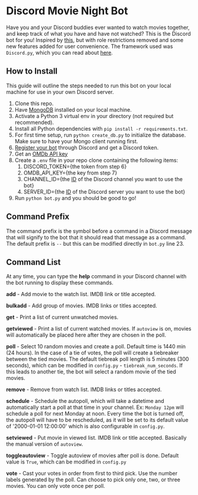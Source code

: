 # Discord Movie Night Bot
Have you and your Discord buddies ever wanted to watch movies together, and keep track of what you have and have not watched? This is the Discord bot for you! Inspired by [this](https://github.com/navi1995/Movie-Night-Discord-Bot), but with role restrictions removed and some new features added for user convenience. The framework used was `Discord.py`, which you can read about [here](https://discordpy.readthedocs.io/en/latest/).

## How to Install
This guide will outline the steps needed to run this bot on your local machine for use in your own Discord server.
1. Clone this repo.
1. Have [MongoDB](https://treehouse.github.io/installation-guides/windows/mongo-windows.html) installed on your local machine.
1. Activate a Python 3 virtual env in your directory (not required but recommended).
1. Install all Python dependencies with `pip install -r requirements.txt`.
1. For first time setup, run `python create_db.py` to initialize the database. Make sure to have your Mongo client running first.
1. [Register your bot](https://discordpy.readthedocs.io/en/latest/discord.html) through Discord and get a Discord token.
1. Get an [OMDb API key](http://www.omdbapi.com/apikey.aspx)
1. Create a `.env` file in your repo clone containing the following items:
   1. DISCORD_TOKEN={the token from step 6} 
   1. OMDB_API_KEY={the key from step 7}
   1. CHANNEL_ID={the [ID](https://support.discord.com/hc/en-us/articles/206346498-Where-can-I-find-my-User-Server-Message-ID-) of the Discord channel you want to use the bot}
   1. SERVER_ID={the [ID](https://support.discord.com/hc/en-us/articles/206346498-Where-can-I-find-my-User-Server-Message-ID-) of the Discord server you want to use the bot}
1. Run `python bot.py` and you should be good to go!

## Command Prefix
The command prefix is the symbol before a command in a Discord message that will signify to the bot that it should read that message as a command. The default prefix is `--` but this can be modified directly in `bot.py` line 23.

## Command List
At any time, you can type the **help** command in your Discord channel with the bot running to display these commands.

**add** - Add movie to the watch list. IMDB link or title accepted.

**bulkadd** - Add group of movies. IMDB links or titles accepted.

**get** - Print a list of current unwatched movies.

**getviewed** - Print a list of current watched movies. If `autoview` is on, movies will automatically be placed here after they are chosen in the poll.

**poll** - Select 10 random movies and create a poll. Default time is 1440 min (24 hours). In the case of a tie of votes, the poll will create a tiebreaker between the tied movies. The default tiebreak poll length is 5 minutes (300 seconds), which can be modified in `config.py` - `tiebreak_num_seconds`. If this leads to another tie, the bot will select a random movie of the tied movies.

**remove** - Remove from watch list. IMDB links or titles accepted.

**schedule** - Schedule the autopoll, which will take a datetime and automatically start a poll at that time in your channel. Ex: `Monday 12pm` will schedule a poll for next Monday at noon. Every time the bot is turned off, the autopoll will have to be rescheduled, as it will be set to its default value of '2000-01-01 12:00:00' which is also configurable in `config.py`.

**setviewed** - Put movie in viewed list. IMDB link or title accepted. Basically the manual version of `autoview`.

**toggleautoview** - Toggle autoview of movies after poll is done. Default value is `True`, which can be modified in `config.py`

**vote** - Cast your votes in order from first to third pick. Use the number labels generated by the poll. Can choose to pick only one, two, or three movies. You can only vote once per poll.
